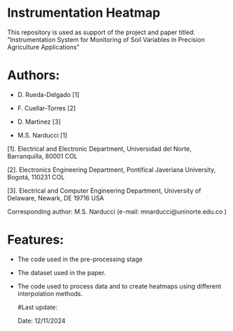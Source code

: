 # Instrumentation Heatmap

This repository is used as support of the project and paper titled: "Instrumentation System for Monitoring of Soil Variables in Precision Agriculture Applications"

# Authors: 

- <p>D. Rueda-Delgado [1] <br>
- <p>F. Cuellar-Torres [2] <br>
- <p>D. Martinez [3] <br>
- <p>M.S. Narducci [1] <br>
  </p>
    </p>
<p>[1]. Electrical and Electronic Department, Universidad del Norte, Barranquilla, 80001 COL   <br>
<p>[2]. Electronics Engineering Department, Pontifical Javeriana University, Bogotá, 110231 COL  <br>
<p>[3]. Electrical and Computer Engineering Department, University of Delaware, Newark, DE 19716 USA  <br>
  </p>
<p>Corresponding author: M.S. Narducci (e-mail:  mnarducci@uninorte.edu.co  ) <be> 

# Features:

- The code used in the pre-processing stage
- The dataset used in the paper.
- The code used to process data and to create heatmaps using different interpolation methods.

  #Last update:

  Date: 12/11/2024
